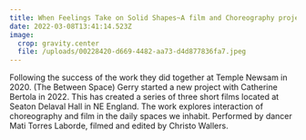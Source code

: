 ```yaml
---
title: When Feelings Take on Solid Shapes~A film and Choreography project
date: 2022-03-08T13:41:14.523Z
image:
  crop: gravity.center
  file: /uploads/00228420-d669-4482-aa73-d4d877836fa7.jpeg
---
```

Following the success of the work they did together at Temple Newsam in 2020. (The Between Space) Gerry started a new project with Catherine Bertola in 2022. This has created a series of three short films  located at Seaton Delaval Hall in NE England. The work explores interaction of choreography and film in the daily spaces we inhabit. Performed by dancer Mati Torres Laborde, filmed and edited by Christo Wallers.